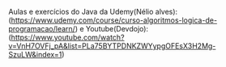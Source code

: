 Aulas e exercícios do Java da Udemy(Nélio alves): (https://www.udemy.com/course/curso-algoritmos-logica-de-programacao/learn/) e Youtube(Devdojo): (https://www.youtube.com/watch?v=VnH7OVFj_pA&list=PLa75BYTPDNKZWYypgOFEsX3H2Mg-SzuLW&index=1)
